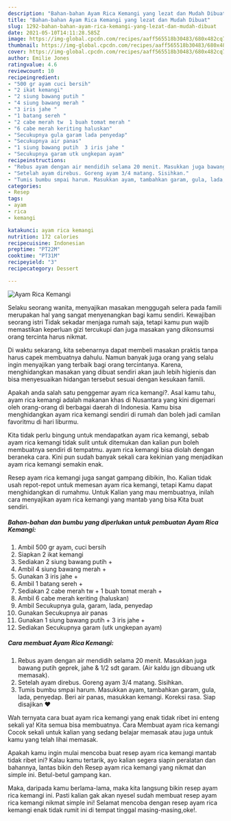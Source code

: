 ```yaml
---
description: "Bahan-bahan Ayam Rica Kemangi yang lezat dan Mudah Dibuat"
title: "Bahan-bahan Ayam Rica Kemangi yang lezat dan Mudah Dibuat"
slug: 1292-bahan-bahan-ayam-rica-kemangi-yang-lezat-dan-mudah-dibuat
date: 2021-05-10T14:11:28.585Z
image: https://img-global.cpcdn.com/recipes/aaff565518b30483/680x482cq70/ayam-rica-kemangi-foto-resep-utama.jpg
thumbnail: https://img-global.cpcdn.com/recipes/aaff565518b30483/680x482cq70/ayam-rica-kemangi-foto-resep-utama.jpg
cover: https://img-global.cpcdn.com/recipes/aaff565518b30483/680x482cq70/ayam-rica-kemangi-foto-resep-utama.jpg
author: Emilie Jones
ratingvalue: 4.6
reviewcount: 10
recipeingredient:
- "500 gr ayam cuci bersih"
- "2 ikat kemangi"
- "2 siung bawang putih "
- "4 siung bawang merah "
- "3 iris jahe "
- "1 batang sereh "
- "2 cabe merah tw  1 buah tomat merah "
- "6 cabe merah keriting haluskan"
- "Secukupnya gula garam lada penyedap"
- "Secukupnya air panas"
- "1 siung bawang putih  3 iris jahe "
- "Secukupnya garam utk ungkepan ayam"
recipeinstructions:
- "Rebus ayam dengan air mendidih selama 20 menit. Masukkan juga bawang putih geprek, jahe &amp; 1/2 sdt garam. (Air kaldu jgn dibuang utk memasak)."
- "Setelah ayam direbus. Goreng ayam 3/4 matang. Sisihkan."
- "Tumis bumbu smpai harum. Masukkan ayam, tambahkan garam, gula, lada, penyedap. Beri air panas, masukkan kemangi. Koreksi rasa. Siap disajikan ❤"
categories:
- Resep
tags:
- ayam
- rica
- kemangi

katakunci: ayam rica kemangi 
nutrition: 172 calories
recipecuisine: Indonesian
preptime: "PT22M"
cooktime: "PT31M"
recipeyield: "3"
recipecategory: Dessert

---
```



![Ayam Rica Kemangi](https://img-global.cpcdn.com/recipes/aaff565518b30483/680x482cq70/ayam-rica-kemangi-foto-resep-utama.jpg)

Selaku seorang wanita, menyajikan masakan menggugah selera pada famili merupakan hal yang sangat menyenangkan bagi kamu sendiri. Kewajiban seorang istri Tidak sekadar menjaga rumah saja, tetapi kamu pun wajib memastikan keperluan gizi tercukupi dan juga masakan yang dikonsumsi orang tercinta harus nikmat.

Di waktu  sekarang, kita sebenarnya dapat membeli masakan praktis tanpa harus capek membuatnya dahulu. Namun banyak juga orang yang selalu ingin menyajikan yang terbaik bagi orang tercintanya. Karena, menghidangkan masakan yang dibuat sendiri akan jauh lebih higienis dan bisa menyesuaikan hidangan tersebut sesuai dengan kesukaan famili. 



Apakah anda salah satu penggemar ayam rica kemangi?. Asal kamu tahu, ayam rica kemangi adalah makanan khas di Nusantara yang kini digemari oleh orang-orang di berbagai daerah di Indonesia. Kamu bisa menghidangkan ayam rica kemangi sendiri di rumah dan boleh jadi camilan favoritmu di hari liburmu.

Kita tidak perlu bingung untuk mendapatkan ayam rica kemangi, sebab ayam rica kemangi tidak sulit untuk ditemukan dan kalian pun boleh membuatnya sendiri di tempatmu. ayam rica kemangi bisa diolah dengan beraneka cara. Kini pun sudah banyak sekali cara kekinian yang menjadikan ayam rica kemangi semakin enak.

Resep ayam rica kemangi juga sangat gampang dibikin, lho. Kalian tidak usah repot-repot untuk memesan ayam rica kemangi, tetapi Kamu dapat menghidangkan di rumahmu. Untuk Kalian yang mau membuatnya, inilah cara menyajikan ayam rica kemangi yang mantab yang bisa Kita buat sendiri.

<!--inarticleads1-->

##### Bahan-bahan dan bumbu yang diperlukan untuk pembuatan Ayam Rica Kemangi:

1. Ambil 500 gr ayam, cuci bersih
1. Siapkan 2 ikat kemangi
1. Sediakan 2 siung bawang putih +
1. Ambil 4 siung bawang merah +
1. Gunakan 3 iris jahe +
1. Ambil 1 batang sereh +
1. Sediakan 2 cabe merah tw + 1 buah tomat merah +
1. Ambil 6 cabe merah keriting (haluskan)
1. Ambil Secukupnya gula, garam, lada, penyedap
1. Gunakan Secukupnya air panas
1. Gunakan 1 siung bawang putih + 3 iris jahe +
1. Sediakan Secukupnya garam (utk ungkepan ayam)




<!--inarticleads2-->

##### Cara membuat Ayam Rica Kemangi:

1. Rebus ayam dengan air mendidih selama 20 menit. Masukkan juga bawang putih geprek, jahe &amp; 1/2 sdt garam. (Air kaldu jgn dibuang utk memasak).
1. Setelah ayam direbus. Goreng ayam 3/4 matang. Sisihkan.
1. Tumis bumbu smpai harum. Masukkan ayam, tambahkan garam, gula, lada, penyedap. Beri air panas, masukkan kemangi. Koreksi rasa. Siap disajikan ❤




Wah ternyata cara buat ayam rica kemangi yang enak tidak ribet ini enteng sekali ya! Kita semua bisa membuatnya. Cara Membuat ayam rica kemangi Cocok sekali untuk kalian yang sedang belajar memasak atau juga untuk kamu yang telah lihai memasak.

Apakah kamu ingin mulai mencoba buat resep ayam rica kemangi mantab tidak ribet ini? Kalau kamu tertarik, ayo kalian segera siapin peralatan dan bahannya, lantas bikin deh Resep ayam rica kemangi yang nikmat dan simple ini. Betul-betul gampang kan. 

Maka, daripada kamu berlama-lama, maka kita langsung bikin resep ayam rica kemangi ini. Pasti kalian gak akan nyesel sudah membuat resep ayam rica kemangi nikmat simple ini! Selamat mencoba dengan resep ayam rica kemangi enak tidak rumit ini di tempat tinggal masing-masing,oke!.

